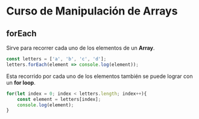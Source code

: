 # Curso de Manipulación de Arrays

## forEach

Sirve para recorrer cada uno de los elementos de un **Array**.

```js
const letters = ['a', 'b', 'c', 'd'];
letters.forEach(element => console.log(element));
```

Esta recorrido por cada uno de los elementos también se puede lograr con un  **for loop**.

```js
for(let index = 0; index < letters.length; index++){
    const element = letters[index];
    console.log(element);
}
```



